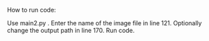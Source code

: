How to run code:

Use main2.py .
Enter the name of the image file in line 121.
Optionally change the output path in line 170.
Run code.
